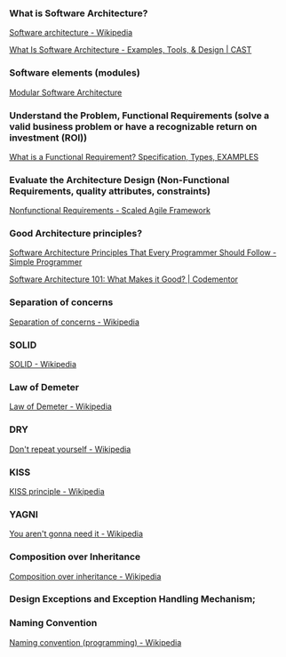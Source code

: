 ### What is Software Architecture?

[Software architecture - Wikipedia](https://en.wikipedia.org/wiki/Software_architecture)

[What Is Software Architecture - Examples, Tools, & Design | CAST](https://www.castsoftware.com/glossary/what-is-software-architecture-tools-design-definition-explanation-best)

### Software elements (modules)

[Modular Software Architecture](https://www.tutisani.com/software-architecture/modular-software-architecture.html)

### Understand the Problem, Functional Requirements (solve a valid business problem or have a recognizable return on investment (ROI))

[What is a Functional Requirement? Specification, Types, EXAMPLES](https://www.guru99.com/functional-requirement-specification-example.html)

### Evaluate the Architecture Design (Non-Functional Requirements, quality attributes, constraints)

[Nonfunctional Requirements - Scaled Agile Framework](https://www.scaledagileframework.com/nonfunctional-requirements/)

### Good Architecture principles?

[Software Architecture Principles That Every Programmer Should Follow - Simple Programmer](https://simpleprogrammer.com/software-architecture-principles/)

[Software Architecture 101: What Makes it Good? | Codementor](https://www.codementor.io/learn-development/what-makes-good-software-architecture-101)

### Separation of concerns

[Separation of concerns - Wikipedia](https://en.wikipedia.org/wiki/Separation_of_concerns)

### SOLID

[SOLID - Wikipedia](https://en.wikipedia.org/wiki/SOLID)

### Law of Demeter

[Law of Demeter - Wikipedia](https://en.wikipedia.org/wiki/Law_of_Demeter)

### DRY

[Don't repeat yourself - Wikipedia](https://en.wikipedia.org/wiki/Don%27t_repeat_yourself)

### KISS

[KISS principle - Wikipedia](https://en.wikipedia.org/wiki/KISS_principle)

### YAGNI

[You aren't gonna need it - Wikipedia](https://en.wikipedia.org/wiki/You_aren%27t_gonna_need_it)

### Composition over Inheritance

[Composition over inheritance - Wikipedia](https://en.wikipedia.org/wiki/Composition_over_inheritance)

### Design Exceptions and Exception Handling Mechanism;

[](https://en.wikipedia.org/wiki/Exception_handling)

### Naming Convention

[Naming convention (programming) - Wikipedia](https://en.wikipedia.org/wiki/Naming_convention_(programming))